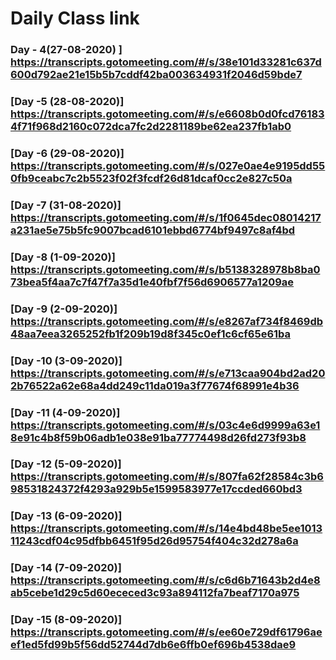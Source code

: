 # Daily Class link 
###  Day - 4(27-08-2020) ] https://transcripts.gotomeeting.com/#/s/38e101d33281c637d600d792ae21e15b5b7cddf42ba003634931f2046d59bde7
### [Day -5 (28-08-2020)] https://transcripts.gotomeeting.com/#/s/e6608b0d0fcd761834f71f968d2160c072dca7fc2d2281189be62ea237fb1ab0
### [Day -6 (29-08-2020)] https://transcripts.gotomeeting.com/#/s/027e0ae4e9195dd550fb9ceabc7c2b5523f02f3fcdf26d81dcaf0cc2e827c50a
### [Day -7 (31-08-2020)] https://transcripts.gotomeeting.com/#/s/1f0645dec08014217a231ae5e75b5fc9007bcad6101ebbd6774bf9497c8af4bd
### [Day -8 (1-09-2020)] https://transcripts.gotomeeting.com/#/s/b5138328978b8ba073bea5f4aa7c7f47f7a35d1e40fbf7f56d6906577a1209ae
### [Day -9 (2-09-2020)]  https://transcripts.gotomeeting.com/#/s/e8267af734f8469db48aa7eea3265252fb1f209b19d8f345c0ef1c6cf65e61ba
### [Day -10 (3-09-2020)] https://transcripts.gotomeeting.com/#/s/e713caa904bd2ad202b76522a62e68a4dd249c11da019a3f77674f68991e4b36
### [Day -11 (4-09-2020)] https://transcripts.gotomeeting.com/#/s/03c4e6d9999a63e18e91c4b8f59b06adb1e038e91ba77774498d26fd273f93b8
### [Day -12 (5-09-2020)] https://transcripts.gotomeeting.com/#/s/807fa62f28584c3b698531824372f4293a929b5e1599583977e17ccded660bd3
### [Day -13 (6-09-2020)] https://transcripts.gotomeeting.com/#/s/14e4bd48be5ee101311243cdf04c95dfbb6451f95d26d95754f404c32d278a6a
### [Day -14 (7-09-2020)] https://transcripts.gotomeeting.com/#/s/c6d6b71643b2d4e8ab5cebe1d29c5d60ececed3c93a894112fa7beaf7170a975
### [Day -15 (8-09-2020)] https://transcripts.gotomeeting.com/#/s/ee60e729df61796aeef1ed5fd99b5f56dd52744d7db6e6ffb0ef696b4538dae9
